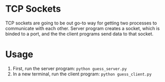 # TCP Sockets

TCP sockets are going to be out go-to way for getting two processes to communicate with each other. Server program creates a socket, which is binded to a port, and the the client programs send data to that socket.

# Usage

1. First, run the server program: `python guess_server.py`
2. In a new terminal, run the client program: `python guess_client.py`
